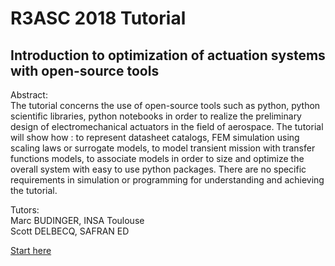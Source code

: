 # R3ASC 2018 Tutorial
## Introduction to optimization of actuation systems with open-source tools 

Abstract:   
The tutorial concerns the use of open-source tools such as python, python scientific libraries, python notebooks in order to realize the preliminary design of electromechanical actuators in the field of aerospace. The tutorial will show how : to represent datasheet catalogs, FEM simulation using scaling laws or surrogate models, to model transient mission with transfer functions models, to associate models in order to size and optimize the overall system with easy to use python packages. There are no specific requirements in simulation or programming for understanding and achieving the tutorial.

Tutors:  
Marc BUDINGER, INSA Toulouse  
Scott DELBECQ, SAFRAN ED  

[Start here](https://nbviewer.jupyter.org/github.com/marcbudinger/R3ASC_2018/blob/master/00_Introduction.ipynb)
